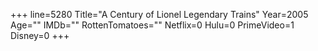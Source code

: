 +++
line=5280
Title="A Century of Lionel Legendary Trains"
Year=2005
Age=""
IMDb=""
RottenTomatoes=""
Netflix=0
Hulu=0
PrimeVideo=1
Disney=0
+++

